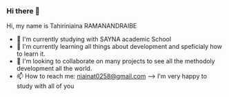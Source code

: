 ### Hi there 👋

Hi, my name is Tahiriniaina RAMANANDRAIBE

- 🔭 I'm currently studying with SAYNA academic School
- 🌱 I'm currently learning all things about development and speficialy how to learn it.
- 👯 I'm looking to collaborate on many projects to see all the methodoly development all the world.
- 📫 How to reach me: niainat0258@gmail.com
--> I'm very happy to study with all of you
